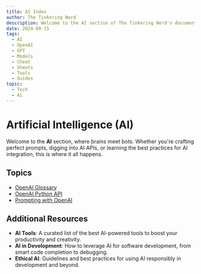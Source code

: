 ```yaml
---
title: AI Index
author: The Tinkering Nerd
description: Welcome to the AI section of The Tinkering Nerd's documentation, featuring tools, tutorials, and cheat sheets on AI, OpenAI, GPT models, and more.
date: 2024-09-15
tags:
  - AI
  - OpenAI
  - GPT
  - Models
  - Cheat
  - Sheets
  - Tools
  - Guides
topic:
  - Tech
  - Ai
---
```


# Artificial Intelligence (AI)

Welcome to the **AI** section, where brains meet bots. Whether you're crafting perfect prompts, digging into AI APIs, or learning the best practices for AI integration, this is where it all happens.

## Topics

- [OpenAI Glossary](./openai_glossary.md)
- [OpenAI Python API](./openai_pyapi.md)
- [Prompting with OpenAI](./prompting_openai.md)

## Additional Resources

- **AI Tools**: A curated list of the best AI-powered tools to boost your productivity and creativity.
- **AI in Development**: How to leverage AI for software development, from smart code completion to debugging.
- **Ethical AI**: Guidelines and best practices for using AI responsibly in development and beyond.

